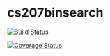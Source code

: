 
# cs207binsearch

[![Build Status](https://travis-ci.org/minglong-cse2016/cs207binsearch.svg?branch=master)](https://travis-ci.org/minglong-cse2016/cs207binsearch)

[![Coverage Status](https://coveralls.io/repos/github/minglong-cse2016/cs207binsearch/badge.svg?branch=master)](https://coveralls.io/github/minglong-cse2016/cs207binsearch?branch=master)